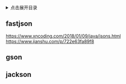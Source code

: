 <details>
<summary>点击展开目录</summary>
<!-- TOC -->

- [fastjson](#fastjson)
- [gson](#gson)
- [jackjson](#jackjson)

<!-- /TOC -->
</details>


## fastjson


https://www.xncoding.com/2018/01/09/java/jsons.html
https://www.jianshu.com/p/722e63fa89f8



## gson




## jackson




